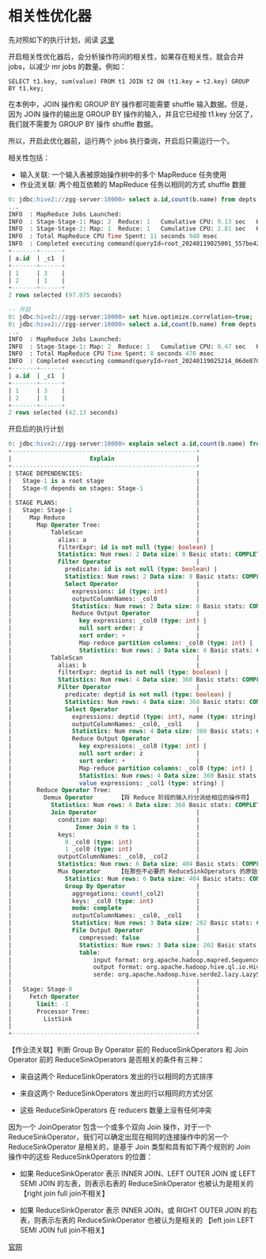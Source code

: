 # 相关性优化器

先对照如下的执行计划，阅读 [这里](https://github.com/ZGG2016/hive/blob/master/%E5%AE%98%E6%96%B9%E6%96%87%E6%A1%A3%E8%AF%91%E6%96%87/Resources%20for%20Contributors/Hive%20Design%20Docs/Correlation%20Optimizer.md)


开启相关性优化器后，会分析操作符间的相关性，如果存在相关性，就会合并 jobs，以减少 mr jobs 的数量。例如：

	SELECT t1.key, sum(value) FROM t1 JOIN t2 ON (t1.key = t2.key) GROUP BY t1.key;

在本例中，JOIN 操作和 GROUP BY 操作都可能需要 shuffle 输入数据。但是，因为 JOIN 操作的输出是 GROUP BY 操作的输入，并且它已经按 t1.key 分区了，我们就不需要为 GROUP BY 操作 shuffle 数据。

所以，开启此优化器前，运行两个 jobs 执行查询，开启后只需运行一个。

相关性包括：

- 输入关联: 一个输入表被原始操作树中的多个 MapReduce 任务使用
- 作业流关联: 两个相互依赖的 MapReduce 任务以相同的方式 shuffle 数据

```sql
0: jdbc:hive2://zgg-server:10000> select a.id,count(b.name) from depts a join emps b on a.id=b.deptid group by a.id;
...
INFO  : MapReduce Jobs Launched: 
INFO  : Stage-Stage-1: Map: 2  Reduce: 1   Cumulative CPU: 9.13 sec   HDFS Read: 21561 HDFS Write: 134 HDFS EC Read: 0 SUCCESS
INFO  : Stage-Stage-2: Map: 1  Reduce: 1   Cumulative CPU: 2.81 sec   HDFS Read: 9206 HDFS Write: 119 HDFS EC Read: 0 SUCCESS
INFO  : Total MapReduce CPU Time Spent: 11 seconds 940 msec
INFO  : Completed executing command(queryId=root_20240119025001_557be422-7784-4028-8dfd-3d1058c25eb6); Time taken: 95.652 seconds
+-------+------+
| a.id  | _c1  |
+-------+------+
| 1     | 3    |
| 2     | 1    |
+-------+------+
2 rows selected (97.075 seconds)

-- 开启
0: jdbc:hive2://zgg-server:10000> set hive.optimize.correlation=true;
0: jdbc:hive2://zgg-server:10000> select a.id,count(b.name) from depts a join emps b on a.id=b.deptid group by a.id;
...
INFO  : MapReduce Jobs Launched: 
INFO  : Stage-Stage-1: Map: 2  Reduce: 1   Cumulative CPU: 8.47 sec   HDFS Read: 23176 HDFS Write: 119 HDFS EC Read: 0 SUCCESS
INFO  : Total MapReduce CPU Time Spent: 8 seconds 470 msec
INFO  : Completed executing command(queryId=root_20240119025214_06de8704-614a-43b8-b39e-57e1ec95f69a); Time taken: 41.317 seconds
+-------+------+
| a.id  | _c1  |
+-------+------+
| 1     | 3    |
| 2     | 1    |
+-------+------+
2 rows selected (42.13 seconds)
```

开启后的执行计划

```sql
0: jdbc:hive2://zgg-server:10000> explain select a.id,count(b.name) from depts a join emps b on a.id=b.deptid group by a.id;
+----------------------------------------------------+
|                      Explain                       |
+----------------------------------------------------+
| STAGE DEPENDENCIES:                                |
|   Stage-1 is a root stage                          |
|   Stage-0 depends on stages: Stage-1               |
|                                                    |
| STAGE PLANS:                                       |
|   Stage: Stage-1                                   |
|     Map Reduce                                     |
|       Map Operator Tree:                           |
|           TableScan                                |
|             alias: a                               |
|             filterExpr: id is not null (type: boolean) |
|             Statistics: Num rows: 2 Data size: 8 Basic stats: COMPLETE Column stats: COMPLETE |
|             Filter Operator                        |
|               predicate: id is not null (type: boolean) |
|               Statistics: Num rows: 2 Data size: 8 Basic stats: COMPLETE Column stats: COMPLETE |
|               Select Operator                      |
|                 expressions: id (type: int)        |
|                 outputColumnNames: _col0           |
|                 Statistics: Num rows: 2 Data size: 8 Basic stats: COMPLETE Column stats: COMPLETE |
|                 Reduce Output Operator             |
|                   key expressions: _col0 (type: int) |
|                   null sort order: z               |
|                   sort order: +                    |
|                   Map-reduce partition columns: _col0 (type: int) |
|                   Statistics: Num rows: 2 Data size: 8 Basic stats: COMPLETE Column stats: COMPLETE |
|           TableScan                                |
|             alias: b                               |
|             filterExpr: deptid is not null (type: boolean) |
|             Statistics: Num rows: 4 Data size: 360 Basic stats: COMPLETE Column stats: COMPLETE |
|             Filter Operator                        |
|               predicate: deptid is not null (type: boolean) |
|               Statistics: Num rows: 4 Data size: 360 Basic stats: COMPLETE Column stats: COMPLETE |
|               Select Operator                      |
|                 expressions: deptid (type: int), name (type: string) |
|                 outputColumnNames: _col0, _col1    |
|                 Statistics: Num rows: 4 Data size: 360 Basic stats: COMPLETE Column stats: COMPLETE |
|                 Reduce Output Operator             |
|                   key expressions: _col0 (type: int) |
|                   null sort order: z               |
|                   sort order: +                    |
|                   Map-reduce partition columns: _col0 (type: int) |
|                   Statistics: Num rows: 4 Data size: 360 Basic stats: COMPLETE Column stats: COMPLETE |
|                   value expressions: _col1 (type: string) |
|       Reduce Operator Tree:                        |
|         Demux Operator       【将 Reduce 阶段的输入行分派给相应的操作符】                      |
|           Statistics: Num rows: 6 Data size: 368 Basic stats: COMPLETE Column stats: COMPLETE |
|           Join Operator                            |
|             condition map:                         |
|                  Inner Join 0 to 1                 |
|             keys:                                  |
|               0 _col0 (type: int)                  |
|               1 _col0 (type: int)                  |
|             outputColumnNames: _col0, _col2        |
|             Statistics: Num rows: 6 Data size: 404 Basic stats: COMPLETE Column stats: NONE |
|             Mux Operator     【在那些不必要的 ReduceSinkOperators 的原始位置添加了一个名为 MuxOperator 的新操作符】                     |
|               Statistics: Num rows: 6 Data size: 404 Basic stats: COMPLETE Column stats: NONE |
|               Group By Operator                    |
|                 aggregations: count(_col2)         |
|                 keys: _col0 (type: int)            |
|                 mode: complete                     |
|                 outputColumnNames: _col0, _col1    |
|                 Statistics: Num rows: 3 Data size: 202 Basic stats: COMPLETE Column stats: NONE |
|                 File Output Operator               |
|                   compressed: false                |
|                   Statistics: Num rows: 3 Data size: 202 Basic stats: COMPLETE Column stats: NONE |
|                   table:                           |
|                       input format: org.apache.hadoop.mapred.SequenceFileInputFormat |
|                       output format: org.apache.hadoop.hive.ql.io.HiveSequenceFileOutputFormat |
|                       serde: org.apache.hadoop.hive.serde2.lazy.LazySimpleSerDe |
|                                                    |
|   Stage: Stage-0                                   |
|     Fetch Operator                                 |
|       limit: -1                                    |
|       Processor Tree:                              |
|         ListSink                                   |
|                                                    |
+----------------------------------------------------+
```

【作业流关联】判断 Group By Operator 前的 ReduceSinkOperators 和 Join Operator 前的 ReduceSinkOperators 是否相关的条件有三种：

- 来自这两个 ReduceSinkOperators 发出的行以相同的方式排序

- 来自这两个 ReduceSinkOperators 发出的行以相同的方式分区 

- 这些 ReduceSinkOperators 在 reducers 数量上没有任何冲突  

因为一个 JoinOperator 包含一个或多个双向 Join 操作，对于一个 ReduceSinkOperator，我们可以确定出现在相同的连接操作中的另一个 ReduceSinkOperator 是相关的，是基于 Join 类型和具有如下两个规则的 Join 操作中的这些 ReduceSinkOperators 的位置：

- 如果 ReduceSinkOperator 表示 INNER JOIN、LEFT OUTER JOIN 或 LEFT SEMI JOIN 的左表，则表示右表的 ReduceSinkOperator 也被认为是相关的 【right join full join不相关】

- 如果 ReduceSinkOperator 表示 INNER JOIN，或 RIGHT OUTER JOIN 的右表，则表示左表的 ReduceSinkOperator 也被认为是相关的 【left join LEFT SEMI JOIN full join不相关】


[官网](https://cwiki.apache.org/confluence/display/Hive/Correlation+Optimizer)